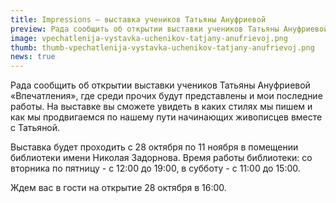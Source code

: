 ```yaml
---
title: Impressions — выставка учеников Татьяны Ануфриевой
preview: Рада сообщить об открытии выставки учеников Татьяны Ануфриевой «Впечатления». Выставка будет проходить с 28 октября по 11 ноября в помещении библиотеки имени Николая Задорнова.
image: vpechatlenija-vystavka-uchenikov-tatjany-anufrievoj.png
thumb: thumb-vpechatlenija-vystavka-uchenikov-tatjany-anufrievoj.png
news: true
---
```


Рада сообщить об открытии выставки учеников Татьяны Ануфриевой «Впечатления», где среди прочих будут представлены и мои последние работы. На выставке вы сможете увидеть в каких стилях мы пишем и как мы продвигаемся по нашему пути начинающих живописцев вместе с Татьяной. 

Выставка будет проходить с 28 октября по 11 ноября в помещении библиотеки имени Николая Задорнова. Время работы библиотеки: со вторника по пятницу - с 12:00 до 19:00, в субботу - с 11:00 до 15:00.

Ждем вас в гости на открытие 28 октября в 16:00.